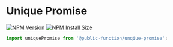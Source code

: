 # Unique Promise

[![NPM Version][npm-version-image]][npm-url]
[![NPM Install Size][npm-install-size-image]][npm-install-size-url]

```ts
import uniquePromise from '@public-function/unqiue-promise';

```


[npm-url]: https://npmjs.org/package/@public-function/unique-promise
[npm-version-image]: https://badgen.net/npm/v/@public-function/unique-promise
[npm-install-size-image]: https://badgen.net/packagephobia/install/@public-function/unique-promise
[npm-install-size-url]: https://packagephobia.com/result?p=/@public-function/unique-promise

